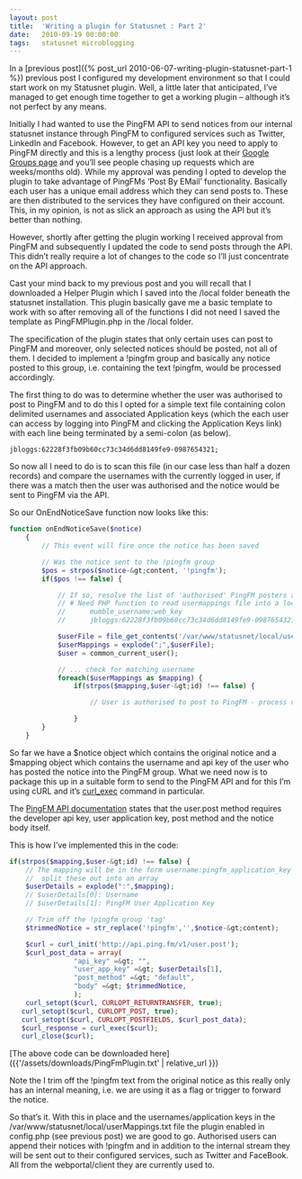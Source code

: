 ```yaml
---
layout: post
title:  'Writing a plugin for Statusnet : Part 2'
date:   2010-09-19 00:00:00
tags:   statusnet microblogging
---
```

In a [previous post]({% post_url 2010-06-07-writing-plugin-statusnet-part-1 %}) previous post I configured my development environment so that I could start work on my Statusnet plugin. Well, a little later that anticipated, I’ve managed to get enough time together to get a working plugin – although it’s not perfect by any means.
<!--more-->
Initially I had wanted to use the PingFM API to send notices from our internal statusnet instance through PingFM to configured services such as Twitter, LinkedIn and Facebook. However, to get an API key you need to apply to PingFM directly and this is a lengthy process (just look at their <a href='http://groups.google.com/group/pingfm-developers' target='_blank'>Google Groups page</a> and you’ll see people chasing up requests which are weeks/months old). While my approval was pending I opted to develop the plugin to take advantage of PingFMs ‘Post By EMail’ functionality. Basically each user has a unique email address which they can send posts to. These are then distributed to the services they have configured on their account. This, in my opinion, is not as slick an approach as using the API but it’s better than nothing.

However, shortly after getting the plugin working I received approval from PingFM and subsequently I updated the code to send posts through the API. This didn’t really require a lot of changes to the code so I’ll just concentrate on the API approach.

Cast your mind back to my previous post and you will recall that I downloaded a Helper Plugin which I saved into the /local folder beneath the statusnet installation. This plugin basically gave me a basic template to work with so after removing all of the functions I did not need I saved the template as PingFMPlugin.php in the /local folder.

The specification of the plugin states that only certain uses can post to PingFM and moreover, only selected notices should be posted, not all of them. I decided to implement a !pingfm group and basically any notice posted to this group, i.e. containing the text !pingfm, would be processed accordingly.

The first thing to do was to determine whether the user was authorised to post to PingFM and to do this I opted for a simple text file containing colon delimited usernames and associated Application keys (which the each user can access by logging into PingFM and clicking the Application Keys link) with each line being terminated by a semi-colon (as below).
```
jbloggs:62228f3fb09b60cc73c34d6dd8149fe9-0987654321;
```
So now all I need to do is to scan this file (in our case less than half a dozen records) and compare the usernames with the currently logged in user, if there was a match then the user was authorised and the notice would be sent to PingFM via the API.

So our OnEndNoticeSave function now looks like this:
```php
function onEndNoticeSave($notice)
    {
        // This event will fire once the notice has been saved

        // Was the notice sent to the !pingfm group
        $pos = strpos($notice-&gt;content, '!pingfm');
        if($pos !== false) {

            // If so, resolve the list of 'authorised' PingFM posters and match to the appropriate PingFM user
            // # Need PHP function to read usermappings file into a local array
            //      mumble_username:web_key
            //      jbloggs:62228f3fb09b60cc73c34d6dd8149fe9-0987654321 

            $userFile = file_get_contents('/var/www/statusnet/local/userMappings.txt');
            $userMappings = explode(";",$userFile);
            $user = common_current_user();

            // ... check for matching username
            foreach($userMappings as $mapping) {
                if(strpos($mapping,$user-&gt;id) !== false) {

                    // User is authorised to post to PingFM - process notice

                }
        }
    }
```
So far we have a $notice object which contains the original notice and a $mapping object which contains the username and api key of the user who has posted the notice into the PingFM group. What we need now is to package this up in a suitable form to send to the PingFM API and for this I’m using cURL and it’s <a href='http://php.net/manual/en/function.curl-exec.php' target='_blank'>curl_exec</a> command in particular.

The <a href='http://groups.google.com/group/pingfm-developers/web/api-documentation' target='_blank'>PingFM API documentation</a> states that the user.post method requires the developer api key, user application key, post method and the notice body itself.

This is how I’ve implemented this in the code:
```php
if(strpos($mapping,$user-&gt;id) !== false) {
    // The mapping will be in the form username:pingfm_application_key
    //  split these out into an array
    $userDetails = explode(":",$mapping);
    // $userDetails[0]: Username
    // $userDetails[1]: PingFM User Application Key

    // Trim off the !pingfm group 'tag'
    $trimmedNotice = str_replace('!pingfm','',$notice-&gt;content);

    $curl = curl_init('http://api.ping.fm/v1/user.post');
    $curl_post_data = array(
                "api_key" =&gt; "",
                "user_app_key" =&gt; $userDetails[1],
                "post_method" =&gt; "default",
                "body" =&gt; $trimmedNotice,
                );
    curl_setopt($curl, CURLOPT_RETURNTRANSFER, true);
   curl_setopt($curl, CURLOPT_POST, true);
   curl_setopt($curl, CURLOPT_POSTFIELDS, $curl_post_data);
   $curl_response = curl_exec($curl);
   curl_close($curl);
```

[The above code can be downloaded here]({{'/assets/downloads/PingFmPlugin.txt' | relative_url }})

Note the I trim off the !pingfm text from the original notice as this really only has an internal meaning, i.e. we are using it as a flag or trigger to forward the notice.

So that’s it. With this in place and the usernames/application keys in the /var/www/statusnet/local/userMappings.txt file the plugin enabled in config.php (see previous post) we are good to go. Authorised users can append their notices with !pingfm and in addition to the internal stream they will be sent out to their configured services, such as Twitter and FaceBook. All from the webportal/client they are currently used to.